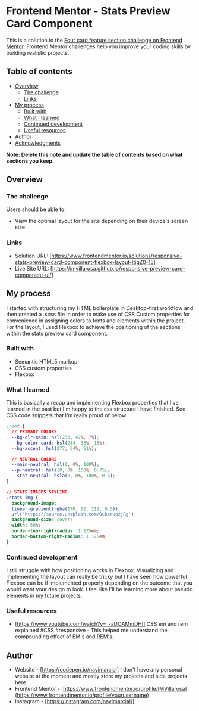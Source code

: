 # Frontend Mentor - Stats Preview Card Component

This is a solution to the [Four card feature section challenge on Frontend Mentor](https://www.frontendmentor.io/challenges/four-card-feature-section-weK1eFYK). Frontend Mentor challenges help you improve your coding skills by building realistic projects. 

## Table of contents

- [Overview](#overview)
  - [The challenge](#the-challenge)
  - [Links](#links)
- [My process](#my-process)
  - [Built with](#built-with)
  - [What I learned](#what-i-learned)
  - [Continued development](#continued-development)
  - [Useful resources](#useful-resources)
- [Author](#author)
- [Acknowledgments](#acknowledgments)

**Note: Delete this note and update the table of contents based on what sections you keep.**

## Overview

### The challenge

Users should be able to:

- View the optimal layout for the site depending on their device's screen size

### Links

- Solution URL: [https://www.frontendmentor.io/solutions/responsive-stats-preview-card-component-flexbox-layout-ItigZ0-15]
- Live Site URL: [https://imvillarosa.github.io/responsive-preview-card-component-ui/]

## My process

I started with structuring my HTML boilerplate in Desktop-first workflow and then created a .scss file in order to make use of CSS Custom properties for convenience in assigning colors to fonts and elements within the project. For the layout, I used Flexbox to achieve the positioning of the sections within the stats preview card component.

### Built with

- Semantic HTML5 markup
- CSS custom properties
- Flexbox

### What I learned

This is basically a recap and implementing Flexbox properties that I've learned in the past but I'm happy to the css structure I have finished. See CSS code snippets that I'm really proud of below:

```css
:root {
  // PRIMARY COLORS
  --bg-clr-main: hsl(233, 47%, 7%);
  --bg-color-card: hsl(244, 38%, 16%);
  --bg-accent: hsl(277, 64%, 61%);

  // NEUTRAL COLORS
  --main-neutral: hsl(0, 0%, 100%);
  --p-neutral: hsla(0, 0%, 100%, 0.75);
  --stat-neutral: hsla(0, 0%, 100%, 0.6);
}
```

```css
// STATS IMAGES STYLING
.stats-img {
  background-image: 
  linear-gradient(rgba(170, 92, 219, 0.5)),
  url('https://source.unsplash.com/QckxruozjRg');
  background-size: cover;
  width: 50%;
  border-top-right-radius: 1.125em;
  border-bottom-right-radius: 1.125em;
}
```

### Continued development

I still struggle with how positioning works in Flexbox. Visualizing and implementing the layout can really be tricky but I have seen how powerful Flexbox can be if implemented properly depending on the outcome that you would want your design to look. I feel like I'll be learning more about pseudo elements in my future projects.  

### Useful resources

- [https://www.youtube.com/watch?v=_-aDOAMmDHI] CSS em and rem explained #CSS #responsive - This helped me understand the compounding effect of EM's and REM's. 

## Author

- Website - [https://codepen.io/navimarcial] I don't have any personal website at the moment and mostly store my projects and side projects here.
- Frontend Mentor - [https://www.frontendmentor.io/profile/IMVillarosa](https://www.frontendmentor.io/profile/yourusername)
- Instagram - [https://instagram.com/navimarcial/]

